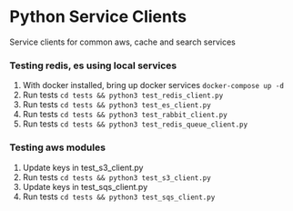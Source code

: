 # Python Service Clients

Service clients for common aws, cache and search services

### Testing redis, es using local services

1. With docker installed, bring up docker services `docker-compose up -d`
1. Run tests `cd tests && python3 test_redis_client.py`
1. Run tests `cd tests && python3 test_es_client.py`
1. Run tests `cd tests && python3 test_rabbit_client.py`
1. Run tests `cd tests && python3 test_redis_queue_client.py`


### Testing aws modules

1. Update keys in test_s3_client.py
1. Run tests `cd tests && python3 test_s3_client.py`
1. Update keys in test_sqs_client.py
1. Run tests `cd tests && python3 test_sqs_client.py`
